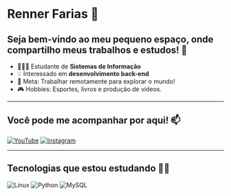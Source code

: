 # Renner Farias 👋

## Seja bem-vindo ao meu pequeno espaço, onde compartilho meus trabalhos e estudos! 🚀

- 👨🏻‍💻 Estudante de **Sistemas de Informação**  
- 💡 Interessado em **desenvolvimento back-end**  
- 🎯 Meta: Trabalhar remotamente para explorar o mundo!  
- 🎮 Hobbies: Esportes, livros e produção de vídeos.  

---

## Você pode me acompanhar por aqui! 📫

[![YouTube](https://img.shields.io/badge/YouTube-FF0000?style=for-the-badge&logo=youtube&logoColor=white)](https://youtube.com/@rennerfarias)
[![Instagram](https://img.shields.io/badge/Instagram-E4405F?style=for-the-badge&logo=instagram&logoColor=white)](https://instagram.com/rennerfarias_)

---

## Tecnologias que estou estudando 👨‍💻

![Linux](https://img.shields.io/badge/Linux-FCC624?style=for-the-badge&logo=linux&logoColor=black)
![Python](https://img.shields.io/badge/Python-3776AB?style=for-the-badge&logo=python&logoColor=white)
![MySQL](https://img.shields.io/badge/MySQL-4479A1?style=for-the-badge&logo=mysql&logoColor=white)
